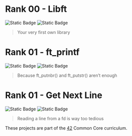 # Rank 00 - Libft

![Static Badge](https://img.shields.io/badge/Score-125%2F100-green?style=for-the-badge&logo=42&color=%233a9100)
![Static Badge](https://img.shields.io/badge/Language-C-orange?style=for-the-badge&logo=C)

> Your very first own library

# Rank 01 - ft_printf

![Static Badge](https://img.shields.io/badge/Score-100%2F100-green?style=for-the-badge&logo=42&color=%233a9100)
![Static Badge](https://img.shields.io/badge/Language-C-orange?style=for-the-badge&logo=C)

> Because ft_putnbr() and ft_putstr() aren’t enough

# Rank 01 - Get Next Line

![Static Badge](https://img.shields.io/badge/Score-125%2F100-green?style=for-the-badge&logo=42&color=%233a9100)
![Static Badge](https://img.shields.io/badge/Language-C-orange?style=for-the-badge&logo=C)

> Reading a line from a fd is way too tedious

These projects are part of the [42](https://www.42network.org) Common Core curriculum.

